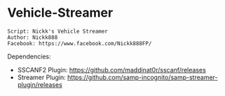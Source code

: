 # Vehicle-Streamer
	Script: Nickk's Vehicle Streamer
	Author: Nickk888
	Facebook: https://www.facebook.com/Nickk888FP/
		
Dependencies:
-	SSCANF2 Plugin: https://github.com/maddinat0r/sscanf/releases
-	Streamer Plugin: https://github.com/samp-incognito/samp-streamer-plugin/releases
